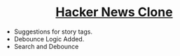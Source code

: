<div align="center">
    <a href="http://react-simple-boilerplate.surge.sh/">
        <h1>Hacker News Clone</h1>
    </a>
</div>

- Suggestions for story tags.
- Debounce Logic Added.
- Search and Debounce
